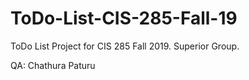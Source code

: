 # ToDo-List-CIS-285-Fall-19
ToDo List Project for CIS 285 Fall 2019. Superior Group.

QA: Chathura Paturu
